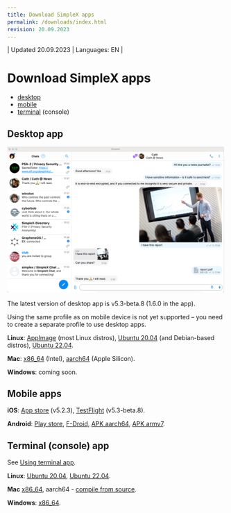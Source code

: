 ```yaml
---
title: Download SimpleX apps
permalink: /downloads/index.html
revision: 20.09.2023
---
```


| Updated 20.09.2023 | Languages: EN |
# Download SimpleX apps

- [desktop](#desktop-app)
- [mobile](#mobile-apps)
- [terminal](#terminal-console-app) (console)

## Desktop app

<img src="/docs/images/simplex-desktop-light.png" alt="desktop app" width=500>

The latest version of desktop app is v5.3-beta.8 (1.6.0 in the app).

Using the same profile as on mobile device is not yet supported – you need to create a separate profile to use desktop apps.

**Linux**: [AppImage](https://github.com/simplex-chat/simplex-chat/releases/download/v5.3.0-beta.8/simplex-desktop-x86_64.AppImage) (most Linux distros), [Ubuntu 20.04](https://github.com/simplex-chat/simplex-chat/releases/download/v5.3.0-beta.8/simplex-desktop-ubuntu-20_04-x86_64.deb) (and Debian-based distros), [Ubuntu 22.04](https://github.com/simplex-chat/simplex-chat/releases/download/v5.3.0-beta.8/simplex-desktop-ubuntu-22_04-x86_64.deb).

**Mac**: [x86_64](https://github.com/simplex-chat/simplex-chat/releases/download/v5.3.0-beta.8/simplex-desktop-macos-x86_64.dmg) (Intel), [aarch64](https://github.com/simplex-chat/simplex-chat/releases/download/v5.3.0-beta.8/simplex-desktop-macos-aarch64.dmg) (Apple Silicon).

**Windows**: coming soon.

## Mobile apps

**iOS**: [App store](https://apps.apple.com/us/app/simplex-chat/id1605771084) (v5.2.3), [TestFlight](https://testflight.apple.com/join/DWuT2LQu) (v5.3-beta.8).

**Android**: [Play store](https://play.google.com/store/apps/details?id=chat.simplex.app), [F-Droid](https://simplex.chat/fdroid/), [APK aarch64](https://github.com/simplex-chat/simplex-chat/releases/download/v5.3.0-beta.8/simplex.apk), [APK armv7](https://github.com/simplex-chat/simplex-chat/releases/download/v5.3.0-beta.8/simplex-armv7a.apk).

## Terminal (console) app

See [Using terminal app](/docs/CLI.md).

**Linux**: [Ubuntu 20.04](https://github.com/simplex-chat/simplex-chat/releases/download/v5.3.0-beta.8/simplex-chat-ubuntu-20_04-x86-64), [Ubuntu 22.04](https://github.com/simplex-chat/simplex-chat/releases/download/v5.3.0-beta.8/simplex-chat-ubuntu-22_04-x86-64).

**Mac** [x86_64](https://github.com/simplex-chat/simplex-chat/releases/download/v5.3.0-beta.8/simplex-chat-macos-x86-64), aarch64 - [compile from source](./CLI.md#).

**Windows**: [x86_64](https://github.com/simplex-chat/simplex-chat/releases/download/v5.3.0-beta.8/simplex-chat-windows-x86-64).
